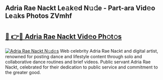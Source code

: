 ## Adria Rae Nackt Le𝚊k𝚎d N𝚞𝚍e - Part-ara Vid𝚎o Le𝚊ks Photos ZVmhf

# <h2><a href="http://fb64952.evod.top/?m=Adria+Rae+Nackt">🔗 👉🔴 Adria Rae Nackt Vid𝚎o Ph𝚘t𝚘s</a></h2>

[![Adria Rae Nackt N𝚞d𝚎s](https://i.imgur.com/8V9OHl7.gif)](http://fb64952.evod.top/?m=Adria+Rae+Nackt)
Web celebrity Adria Rae Nackt and digital artist, renowned for posting dance and lifestyle content through solo and collaborative dance routines and brief videos. Public servant Adria Rae Nackt, celebrated for their dedication to public service and commitment to the greater good. 
